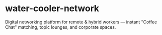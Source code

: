 # water-cooler-network
Digital networking platform for remote &amp; hybrid workers — instant "Coffee Chat" matching, topic lounges, and corporate spaces.
